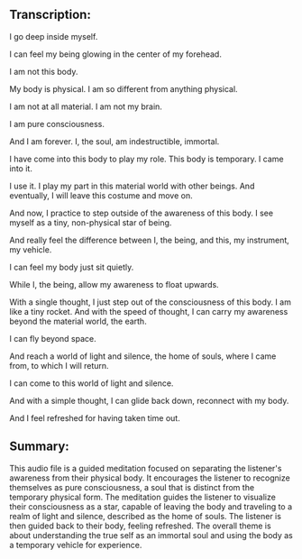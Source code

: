 ## Transcription:

I go deep inside myself.

I can feel my being glowing in the center of my forehead.

I am not this body.

My body is physical. I am so different from anything physical.

I am not at all material. I am not my brain.

I am pure consciousness.

And I am forever. I, the soul, am indestructible, immortal.

I have come into this body to play my role. This body is temporary. I came into it.

I use it. I play my part in this material world with other beings. And eventually, I will leave this costume and move on.

And now, I practice to step outside of the awareness of this body. I see myself as a tiny, non-physical star of being.

And really feel the difference between I, the being, and this, my instrument, my vehicle.

I can feel my body just sit quietly.

While I, the being, allow my awareness to float upwards.

With a single thought, I just step out of the consciousness of this body. I am like a tiny rocket. And with the speed of thought, I can carry my awareness beyond the material world, the earth.

I can fly beyond space.

And reach a world of light and silence, the home of souls, where I came from, to which I will return.

I can come to this world of light and silence.

And with a simple thought, I can glide back down, reconnect with my body.

And I feel refreshed for having taken time out.

## Summary:

This audio file is a guided meditation focused on separating the listener's awareness from their physical body. It encourages the listener to recognize themselves as pure consciousness, a soul that is distinct from the temporary physical form. The meditation guides the listener to visualize their consciousness as a star, capable of leaving the body and traveling to a realm of light and silence, described as the home of souls. The listener is then guided back to their body, feeling refreshed. The overall theme is about understanding the true self as an immortal soul and using the body as a temporary vehicle for experience.

